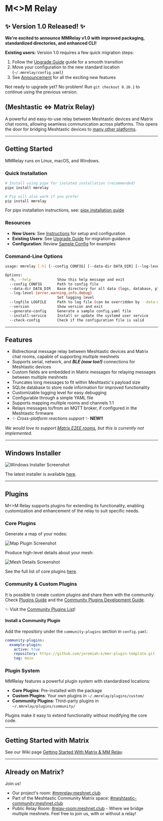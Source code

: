 # M<>M Relay

## ✨ Version 1.0 Released! ✨

**We're excited to announce MMRelay v1.0 with improved packaging, standardized directories, and enhanced CLI!**

**Existing users:** Version 1.0 requires a few quick migration steps:

1. Follow the [Upgrade Guide](UPGRADE_TO_V1.md) guide for a smooth transition
2. Move your configuration to the new standard location (`~/.mmrelay/config.yaml`)
3. See [Announcement](ANNOUNCEMENT.md) for all the exciting new features

Not ready to upgrade yet? No problem! Run `git checkout 0.10.1` to continue using the previous version.

## (Meshtastic <=> Matrix Relay)

A powerful and easy-to-use relay between Meshtastic devices and Matrix chat rooms, allowing seamless communication across platforms. This opens the door for bridging Meshtastic devices to [many other platforms](https://matrix.org/bridges/).

---

## Getting Started

MMRelay runs on Linux, macOS, and Windows.

### Quick Installation

```bash
# Install using pipx for isolated installation (recommended)
pipx install mmrelay

# Pip will also work if you prefer
pip install mmrelay
```

For pipx installation instructions, see: [pipx installation guide](https://pipx.pypa.io/stable/installation/#on-linux)

### Resources

- **New Users**: See [Instructions](INSTRUCTIONS.md) for setup and configuration
- **Existing Users**: See [Upgrade Guide](UPGRADE_TO_V1.md) for migration guidance
- **Configuration**: Review [Sample Config](../src/mmrelay/tools/sample_config.yaml) for examples

### Command-Line Options

```bash
usage: mmrelay [-h] [--config CONFIG] [--data-dir DATA_DIR] [--log-level {error,warning,info,debug}] [--logfile LOGFILE] [--version] [--generate-config] [--install-service] [--check-config]

Options:
  -h, --help            Show this help message and exit
  --config CONFIG       Path to config file
  --data-dir DATA_DIR   Base directory for all data (logs, database, plugins)
  --log-level {error,warning,info,debug}
                        Set logging level
  --logfile LOGFILE     Path to log file (can be overridden by --data-dir)
  --version             Show version and exit
  --generate-config     Generate a sample config.yaml file
  --install-service     Install or update the systemd user service
  --check-config        Check if the configuration file is valid
```

---

## Features

- Bidirectional message relay between Meshtastic devices and Matrix chat rooms, capable of supporting multiple meshnets
- Supports serial, network, and **_BLE (now too!)_** connections for Meshtastic devices
- Custom fields are embedded in Matrix messages for relaying messages between multiple meshnets
- Truncates long messages to fit within Meshtastic's payload size
- SQLite database to store node information for improved functionality
- Customizable logging level for easy debugging
- Configurable through a simple YAML file
- Supports mapping multiple rooms and channels 1:1
- Relays messages to/from an MQTT broker, if configured in the Meshtastic firmware
- ✨️ _Cross-platform reactions support_ ✨️ **NEW!!**

_We would love to support [Matrix E2EE rooms](https://github.com/geoffwhittington/meshtastic-matrix-relay/issues/33), but this is currently not implemented._

---

## Windows Installer

![Windows Installer Screenshot](https://user-images.githubusercontent.com/1770544/235249050-8c79107a-50cc-4803-b989-39e58100342d.png)

The latest installer is available [here](https://github.com/geoffwhittington/meshtastic-matrix-relay/releases).

---

## Plugins

M<>M Relay supports plugins for extending its functionality, enabling customization and enhancement of the relay to suit specific needs.

### Core Plugins

Generate a map of your nodes:

![Map Plugin Screenshot](https://user-images.githubusercontent.com/1770544/235247915-47750b4f-d505-4792-a458-54a5f24c1523.png)

Produce high-level details about your mesh:

![Mesh Details Screenshot](https://user-images.githubusercontent.com/1770544/235245873-1ddc773b-a4cd-4c67-b0a5-b55a29504b73.png)

See the full list of core plugins [here](https://github.com/geoffwhittington/meshtastic-matrix-relay/wiki/Core-Plugins).

### Community & Custom Plugins

It is possible to create custom plugins and share them with the community. Check [Plugins Guide](PLUGINS.md) and the [Community Plugins Development Guide](https://github.com/geoffwhittington/meshtastic-matrix-relay/wiki/Community-Plugin-Development-Guide).

✨️ Visit the [Community Plugins List](https://github.com/geoffwhittington/meshtastic-matrix-relay/wiki/Community-Plugin-List)!

#### Install a Community Plugin

Add the repository under the `community-plugins` section in `config.yaml`:

```yaml
community-plugins:
  example-plugin:
    active: true
    repository: https://github.com/jeremiah-k/mmr-plugin-template.git
    tag: main
```

### Plugin System

MMRelay features a powerful plugin system with standardized locations:

- **Core Plugins**: Pre-installed with the package
- **Custom Plugins**: Your own plugins in `~/.mmrelay/plugins/custom/`
- **Community Plugins**: Third-party plugins in `~/.mmrelay/plugins/community/`

Plugins make it easy to extend functionality without modifying the core code.

---

## Getting Started with Matrix

See our Wiki page [Getting Started With Matrix & MM Relay](https://github.com/geoffwhittington/meshtastic-matrix-relay/wiki/Getting-Started-With-Matrix-&-MM-Relay).

---

## Already on Matrix?

Join us!

- Our project's room: [#mmrelay:meshnet.club](https://matrix.to/#/#mmrelay:meshnet.club)
- Part of the Meshtastic Community Matrix space: [#meshtastic-community:meshnet.club](https://matrix.to/#/#meshtastic-community:meshnet.club)
- Public Relay Room: [#relay-room:meshnet.club](https://matrix.to/#/#relay-room:meshnet.club) - Where we bridge multiple meshnets. Feel free to join us, with or without a relay!
